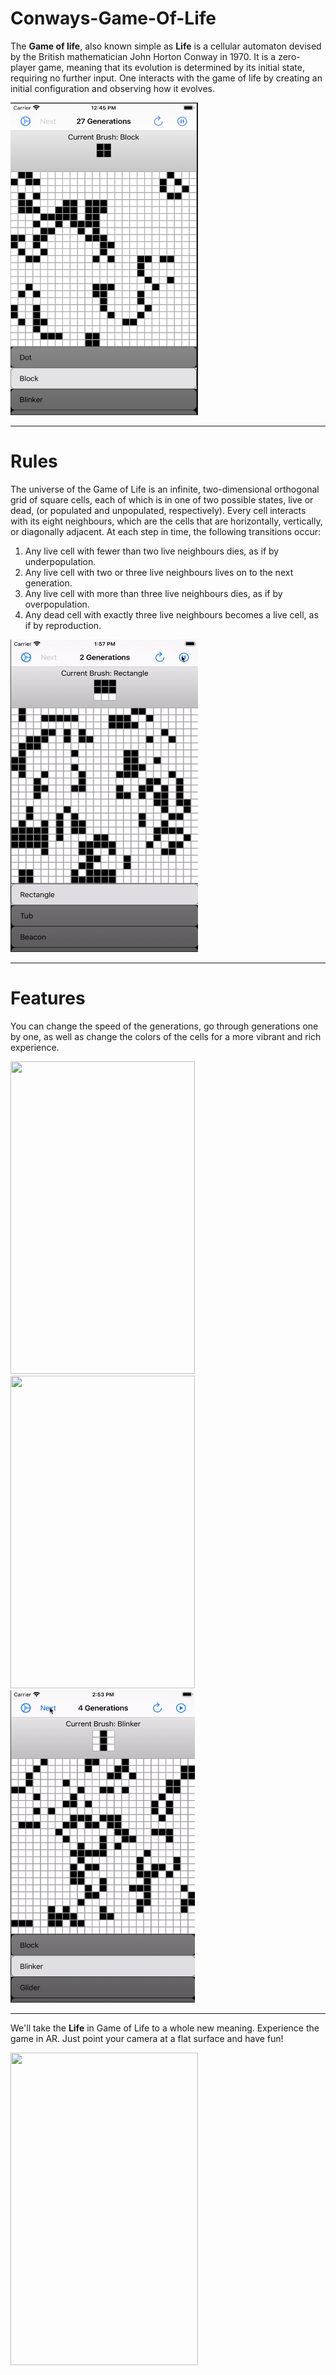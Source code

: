 # Conways-Game-Of-Life
The **Game of life**, also known simple as **Life** is a cellular automaton devised by the British mathematician John Horton Conway in 1970. It is a zero-player game, meaning that its evolution is determined by its initial state, requiring no further input. One interacts with the game of life by creating an initial configuration and observing how it evolves.

<img width="300" height="500" src="Images/HomeScreen Image.png">

---
# Rules
The universe of the Game of Life is an infinite, two-dimensional orthogonal grid of square cells, each of which is in one of two possible states, live or dead, (or populated and unpopulated, respectively). Every cell interacts with its eight neighbours, which are the cells that are horizontally, vertically, or diagonally adjacent. At each step in time, the following transitions occur:

1. Any live cell with fewer than two live neighbours dies, as if by underpopulation.
2. Any live cell with two or three live neighbours lives on to the next generation.
3. Any live cell with more than three live neighbours dies, as if by overpopulation.
4. Any dead cell with exactly three live neighbours becomes a live cell, as if by reproduction.

<img width="300" height="500" src ="Images/Animations.gif">

---
# Features
You can change the speed of the generations, go through generations one by one, as well as change the colors of the cells for a more vibrant and rich experience.

<img width="295" height="500" src="Images/ColorChange.gif"> <img width="295" height="500" src="Images/SpeedChange.gif"> <img width="295" height="500" src="Images/NextGeneration.gif">

---

We'll take the **Life** in Game of Life to a whole new meaning. Experience the game in AR. Just point your camera at a flat surface and have fun!

<img width="300" height="500" src="Images/ARFeature.gif">
